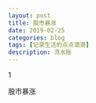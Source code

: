```yaml
---
layout: post
title: 股市暴涨
date: 2019-02-25
categories: blog
tags: [记录生活的点点滴滴]
description: 流水账
---
```


1 

股市暴涨
















